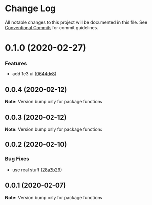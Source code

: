 # Change Log

All notable changes to this project will be documented in this file.
See [Conventional Commits](https://conventionalcommits.org) for commit guidelines.

# 0.1.0 (2020-02-27)


### Features

* add 1e3 ui ([0644de8](https://github.com/rfoel/run/commit/0644de8e99bf7b765a45b95ea7ab54c2a21b2575))





## 0.0.4 (2020-02-12)

**Note:** Version bump only for package functions





## 0.0.3 (2020-02-12)

**Note:** Version bump only for package functions





## 0.0.2 (2020-02-10)


### Bug Fixes

* use real stuff ([28a2b29](https://github.com/rfoel/run/commit/28a2b29df019435aa27d7373c151bf08c55bda97))





## 0.0.1 (2020-02-07)

**Note:** Version bump only for package functions
